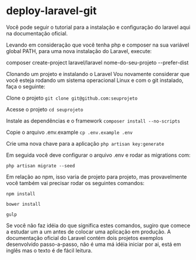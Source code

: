 # deploy-laravel-git

Você pode seguir o tutorial para a instalação e configuração do laravel aqui na documentação oficial.

Levando em consideração que você tenha php e composer na sua variável global PATH, para uma nova instalação do Laravel, execute:

composer create-project laravel/laravel nome-do-seu-projeto --prefer-dist

Clonando um projeto e instalando o Laravel
Vou novamente considerar que você esteja rodando um sistema operacional Linux e com o git instalado, faça o seguinte:

Clone o projeto
`git clone git@github.com:seuprojeto`

Acesse o projeto
`cd seuprojeto`

Instale as dependências e o framework
`composer install --no-scripts`

Copie o arquivo .env.example
`cp .env.example .env`

Crie uma nova chave para a aplicação
`php artisan key:generate`

Em seguida você deve configurar o arquivo .env e rodar as migrations com:

`php artisan migrate --seed`

Em relação ao npm, isso varia de projeto para projeto, mas provavelmente você também vai precisar rodar os seguintes comandos:

`npm install`

`bower install`

`gulp`

Se você não faz idéia do que significa estes comandos, sugiro que comece a estudar um a um antes de colocar uma aplicação em produção. A documentação oficial do Laravel contém dois projetos exemplos desenvolvido passo-a-passo, não é uma má idéia iniciar por ai, está em inglês mas o texto é de fácil leitura.
